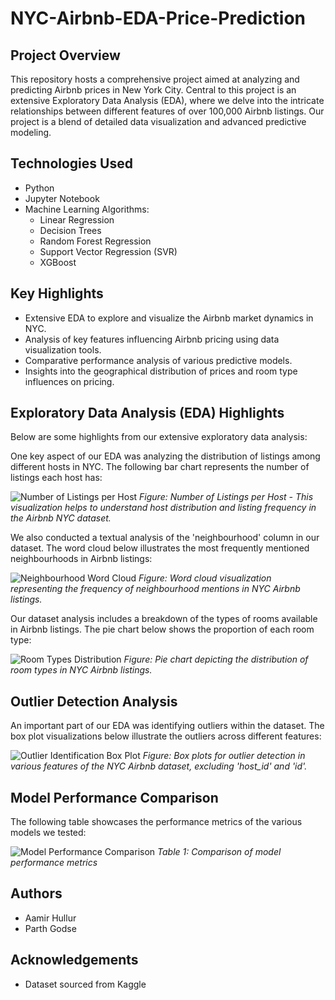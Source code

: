 # NYC-Airbnb-EDA-Price-Prediction

## Project Overview
This repository hosts a comprehensive project aimed at analyzing and predicting Airbnb prices in New York City. Central to this project is an extensive Exploratory Data Analysis (EDA), where we delve into the intricate relationships between different features of over 100,000 Airbnb listings. Our project is a blend of detailed data visualization and advanced predictive modeling.

## Technologies Used
- Python
- Jupyter Notebook
- Machine Learning Algorithms:
  - Linear Regression
  - Decision Trees
  - Random Forest Regression
  - Support Vector Regression (SVR)
  - XGBoost

## Key Highlights
- Extensive EDA to explore and visualize the Airbnb market dynamics in NYC.
- Analysis of key features influencing Airbnb pricing using data visualization tools.
- Comparative performance analysis of various predictive models.
- Insights into the geographical distribution of prices and room type influences on pricing.

## Exploratory Data Analysis (EDA) Highlights
Below are some highlights from our extensive exploratory data analysis:

One key aspect of our EDA was analyzing the distribution of listings among different hosts in NYC. The following bar chart represents the number of listings each host has:

![Number of Listings per Host](/images/number_of_listings_per_host.png)
*Figure: Number of Listings per Host - This visualization helps to understand host distribution and listing frequency in the Airbnb NYC dataset.*


We also conducted a textual analysis of the 'neighbourhood' column in our dataset. The word cloud below illustrates the most frequently mentioned neighbourhoods in Airbnb listings:

![Neighbourhood Word Cloud](/images/neighbourhood_word_cloud.png)
*Figure: Word cloud visualization representing the frequency of neighbourhood mentions in NYC Airbnb listings.*


Our dataset analysis includes a breakdown of the types of rooms available in Airbnb listings. The pie chart below shows the proportion of each room type:

![Room Types Distribution](/images/room_types_distribution.png)
*Figure: Pie chart depicting the distribution of room types in NYC Airbnb listings.*

## Outlier Detection Analysis
An important part of our EDA was identifying outliers within the dataset. The box plot visualizations below illustrate the outliers across different features:

![Outlier Identification Box Plot](/images/outlier_identification.png)
*Figure: Box plots for outlier detection in various features of the NYC Airbnb dataset, excluding 'host_id' and 'id'.*

## Model Performance Comparison
The following table showcases the performance metrics of the various models we tested:

![Model Performance Comparison](/images/model_comparison.png)
*Table 1: Comparison of model performance metrics*

## Authors
- Aamir Hullur
- Parth Godse

## Acknowledgements
- Dataset sourced from Kaggle

